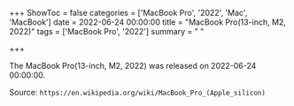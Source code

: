 +++
ShowToc = false
categories = ['MacBook Pro', '2022', 'Mac', 'MacBook']
date = 2022-06-24 00:00:00
title = "MacBook Pro(13-inch, M2, 2022)"
tags = ['MacBook Pro', '2022']
summary = " "

+++

The MacBook Pro(13-inch, M2, 2022) was released on 2022-06-24 00:00:00.

Source: `https://en.wikipedia.org/wiki/MacBook_Pro_(Apple_silicon)`



